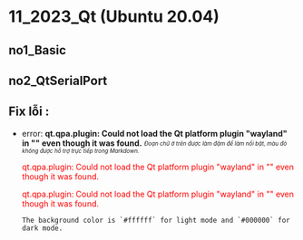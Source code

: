 # 11_2023_Qt (Ubuntu 20.04)

## **no1_Basic**


## **no2_QtSerialPort**


## **Fix lỗi :**
- error: **qt.qpa.plugin: Could not load the Qt platform plugin "wayland" in "" even though it was found.**
<sub><sup>*Đoạn chữ ở trên được làm đậm để làm nổi bật, màu đỏ không được hỗ trợ trực tiếp trong Markdown.*</sup></sub>

  <span style="color:red">qt.qpa.plugin: Could not load the Qt platform plugin "wayland" in "" even though it was found.</span>


    <span style="color:red">qt.qpa.plugin: Could not load the Qt platform plugin "wayland" in "" even though it was found.</span>


      The background color is `#ffffff` for light mode and `#000000` for dark mode.
